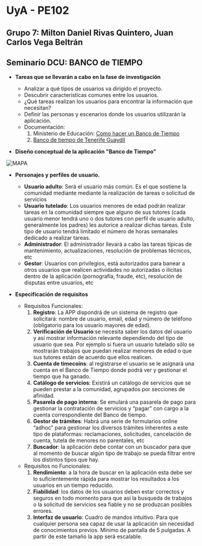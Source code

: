  
# UyA - PE102
## Grupo 7: Milton Daniel Rivas Quintero, Juan Carlos Vega Beltrán
## Seminario DCU:  BANCO de TIEMPO


- **Tareas que se llevarán a cabo en la fase de investigación** 
  -  Analizar a qué tipos de usuarios va dirigido el proyecto.
  -  Descubrir características comunes entre los usuarios.
  -  ¿Qué tareas realizan los usuarios para encontrar la información que necesitan?
  -  Definir las personas y escenarios donde los usuarios utilizarán la aplicación.
  - Documentación:
    1. Ministerio de Educación: [Como hacer un Banco de Tiempo](http://laaventuradeaprender.intef.es/documents/10184/72439/Guia-LADA_Como-hacer-un-banco-de-tiempo.pdf)
    2. [Banco de tiempo de Tenerife  Guaydil](https://communities.cyclos.org/tenerife#home)


- **Diseño conceptual de la aplicación "Banco de Tiempo"**

![**MAPA**](https://github.com/Nitro1000/UyA/blob/master/MapaConceptual.jpg)

- **Personajes y perfiles de usuario.**

  - **Usuario adulto**: Será el usuario más común. Es el que sostiene la comunidad mediante  mediante la realización de tareas o solicitud de servicios
  - **Usuario tutelado**: Los usuarios menores de edad podrán realizar tareas en la comunidad siempre que alguno de sus tutores (cada usuario menor tendrá uno o dos tutores con perfil de usuario adulto, generalmente los padres) les autorice a realizar dichas tareas. Este tipo de usuario tendrá limitado el número de horas semanales dedicado a realizar tareas.
  - **Administrador**: El administrador llevará a cabo las tareas típicas de mantenimiento, actualizaciones, resolución de problemas técnicos, etc
  - **Gestor**: Usuarios  con privilegios, está autorizados para banear a otros usuarios que realicen actividades no autorizadas o ilícitas dentro de la aplicación (pornografía, fraude, etc), resolución de disputas entre usuarios, etc

  

- **Especificación de requisitos**

  - Requisitos Funcionales:
    1. **Registro**: La APP dispondrá de un sistema de registro que solicitará: nombre de usuario, email, edad y número de teléfono (obligatorio para los usuario mayores de edad).
    2. **Verificación de Usuario**:se necesita saber los datos del usuario y así mostrar información relevante dependiendo del tipo de usuario que sea. Por ejemplo si fuera un usuario tutelado sólo se mostrarán trabajos que puedan realizar menores de edad o que sus tutores están de acuerdo que ellos realicen.
    3. **Cuenta de timecoins**: al registrarse el usuario se le asignará una cuenta en el Banco de Tiempo donde podrá ver y gestionar el  tiempo que ha ganado.
    4. **Catálogo de servicios**: Existirá un catálogo de servicios que se pueden prestar a la comunidad, agrupados por secciones de afinidad.
    5. **Pasarela de pago interna**: Se emulará una pasarela de pago para gestionar la contratación de servicios y “pagar” con cargo a la cuenta correspondiente del Banco de tiempo.
    6. **Gestor de trámites**: Habrá una serie de formularios online “adhoc” para gestionar los diversos trámites inherentes a este tipo de plataformas: reclamaciones, solicitudes, cancelación de cuenta, tutela de menores no parentales, etc
    7. **Buscador**: la aplicación debe contar con un buscador para que al momento de buscar algún tipo de trabajo se pueda filtrar entre los distintos tipos que hay.
  - Requisitos no Funcionales:
    1. **Rendimiento**: a la hora de buscar en la aplicación esta debe ser lo suficientemente rápida para mostrar los resultados a los usuarios en un tiempo reducido.
    2. **Fiabilidad**: los datos de los usuarios deben estar correctos y seguros en todo momento para que asi la busqueda de trabajos o la solicitud de servicios sea fiable y no se produzcan posibles errores.
    3. **Interfaz de usuario**: Cuadro de mandos intuitivo. Para que cualquier persona sea capaz de usar la aplicación sin necesidad de conocimientos previos. Mínimo de pantalla de 5 pulgadas. A partir de este tamaño la app será escalable.
